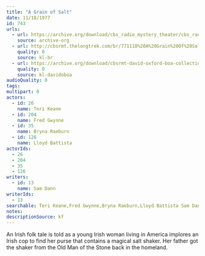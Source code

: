 ```yaml
---
title: "A Grain of Salt"
date: 11/18/1977
id: 743
urls: 
  - url: https://archive.org/download/cbs_radio_mystery_theater/cbs_radio_mystery_theater-0701-0750.zip/cbs_radio_mystery_theater-0701-0750%2Fcbsrmt_0743_a_grain_of_salt.mp3
    source: archive-org
  - url: http://cbsrmt.thelongtrek.com/br/771118%20A%20Grain%20Of%20Salt%20-%20WOR.mp3
    quality: 0
    source: kl-br
  - url: https://archive.org/download/cbsrmt-david-oxford-boa-collection/CBSRMT-771118-0743-A-Grain-of-Salt-(32-22)-[2007]-{BoA}.mp3
    quality: 0
    source: kl-davidoboa
audioQuality: 0
tags: 
multipart: 0
actors:  
  - id: 26
    name: Teri Keane  
  - id: 204
    name: Fred Gwynne  
  - id: 35
    name: Bryna Raeburn  
  - id: 126
    name: Lloyd Battista
actorIds:  
  - 26  
  - 204  
  - 35  
  - 126
writers:  
  - id: 13
    name: Sam Dann
writerIds:  
  - 13
searchable: Teri Keane,Fred Gwynne,Bryna Raeburn,Lloyd Battista Sam Dann
notes: 
descriptionSource: kf
---
```

An Irish folk tale is told as a young Irish woman living in America implores an Irish cop to find her purse that contains a magical salt shaker. Her father got the shaker from the Old Man of the Stone back in the homeland.